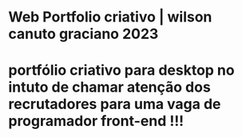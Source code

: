 # Web Portfolio criativo | wilson canuto graciano 2023



# portfólio criativo para desktop no intuto de chamar atenção dos recrutadores para uma vaga de programador front-end !!!
